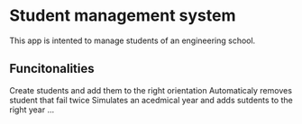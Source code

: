 # Student management system

This app is intented to manage students of an engineering school. 


## Funcitonalities 

Create students and add them to the right orientation 
Automaticaly removes student that fail twice
Simulates an acedmical year and adds sutdents to the right year 
...




